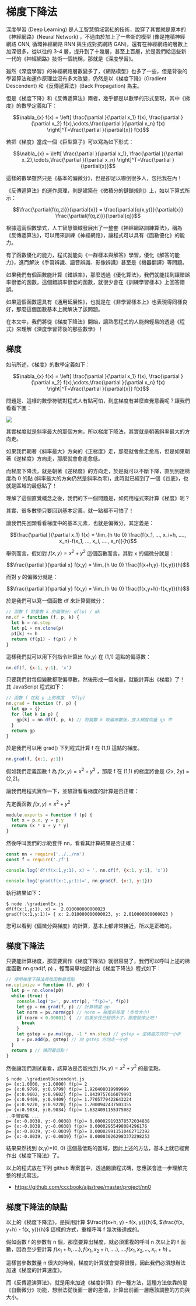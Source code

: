 # 梯度下降法

深度學習 (Deep Learning) 是人工智慧領域當紅的技術，說穿了其實就是原本的《神經網路》(Neural Network) ，不過由於加上了一些新的模型 (像是捲積神經網路 CNN, 循環神經網路 RNN 與生成對抗網路 GAN)，還有在神經網路的層數上加深很多，從以往的 3-4 層，提升到了十幾層，甚至上百層，於是我們給這些新一代的《神經網路》技術一個統稱，那就是《深度學習》。

雖然《深度學習》的神經網路層數變多了，《網路模型》也多了一些，但是背後的學習算法和運作原理並沒有多大改變，仍然是以《梯度下降》(Gradient Descendent) 和《反傳遞算法》(Back Propagation) 為主。

但是《梯度下降》和《反傳遞算法》兩者，幾乎都是以數學的形式呈現，其中《梯度》的數學定義如下：

```math
\nabla_{x} f(x) = \left[ \frac{\partial }{\partial x_1} f(x), \frac{\partial }{\partial x_2} f(x),\cdots,\frac{\partial }{\partial x_n} f(x) \right]^T=\frac{\partial }{\partial{x}} f(x)
```

若把《梯度》當成一個《巨型算子》可以寫為如下形式：

```math
\nabla_{x} = \left[ \frac{\partial }{\partial x_1}, \frac{\partial }{\partial x_2},\cdots,\frac{\partial }{\partial x_n} \right]^T=\frac{\partial }{\partial{x}}
```

這樣的數學雖然只是《基本的偏微分》，但是卻足以嚇倒很多人，包括我在內！

《反傳遞算法》的運作原理，則是建築在《微積分的鏈鎖規則》上，如以下算式所示：

```math
\frac{\partial{f(q,z)}}{\partial{x}} = \frac{\partial{q(x,y)}}{\partial{x}} \frac{\partial{f(q,z)}}{\partial{q}}
```

根據這兩個數學式，人工智慧領域發展出了一整套《神經網路訓練算法》，稱為《反傳遞算法》，可以用來訓練《神經網路》，讓程式可以具有《函數優化》的能力。

有了函數優化的能力，程式就能向《一群樣本與解答》學習，優化《解答的能力》，進而解決《手寫辨識、語音辨識、影像辨識》甚至是《機器翻譯》等問題。

如果我們有個函數能計算《錯誤率》，那麼透過《優化算法》，我們就能找到讓錯誤率很低的函數，這個錯誤率很低的函數，就很少會在《訓練學習樣本》上回答錯誤。

如果這個函數還具有《通用延展性》，也就是在《非學習樣本上》也表現得同樣良好，那麼這個函數基本上就解決了該問題。

在本文中，我們將從《梯度下降法》開始，讓熟悉程式的人能夠輕易的透過《程式》來理解《深度學習背後的那些數學》！

## 梯度

如前所述，《梯度》的數學定義如下：

```math
\nabla_{x} f(x) = \left[ \frac{\partial }{\partial x_1} f(x), \frac{\partial }{\partial x_2} f(x),\cdots,\frac{\partial }{\partial x_n} f(x) \right]^T=\frac{\partial }{\partial{x}} f(x)
```

問題是、這樣的數學符號對程式人有點可怕，到底梯度有甚麼直覺意義呢？讓我們看看下圖：

![](https://cccbook.github.io/algjs/docs/img/Gradient.jpg)


其實梯度就是斜率最大的那個方向，所以梯度下降法，其實就是朝著斜率最大的方向走。

如果我們朝著《斜率最大》方向的《正梯度》走，那麼就會愈走愈高，但是如果朝著《逆梯度》方向走，那麼就會愈走愈低。

而梯度下降法，就是朝著《逆梯度》的方向走，於是就可以不斷下降，直到到達梯度為 0 的點 (斜率最大的方向仍然是斜率為零)，此時就已經到了一個《谷底》，也就是區域的最低點了！

理解了這個直覺概念之後，我們的下一個問題是，如何用程式來計算《梯度》呢？

其實、很多數學只要回到基本定義，就一點都不可怕了！

讓我們先回頭看看梯度中的基本元素，也就是偏微分，其定義是：

```math
\frac{\partial }{\partial x_1} f(x) = \lim_{h \to 0} \frac{f(x_1, ..., x_i+h, ...., x_n)-f(x_1, ..., x_i, ...., x_n)}{h}
```

舉例而言，假如對 $`f(x,y) = x^2+y^2`$  這個函數而言，其對 x 的偏微分就是：

```math
\frac{\partial }{\partial x} f(x,y) = \lim_{h \to 0} \frac{f(x+h,y)-f(x,y)}{h}
```

而對 y 的偏微分就是：

```math
\frac{\partial }{\partial y} f(x,y) = \lim_{h \to 0} \frac{f(x,y+h)-f(x,y)}{h}
```

於是我們可以寫一個函數 df 來計算偏微分：

```js
// 函數 f 對變數 k 的偏微分: df(p) / dk
nn.df = function (f, p, k) {
  let h = nn.step
  let p1 = nn.clone(p)
  p1[k] += h
  return (f(p1) - f(p)) / h
}
```

這樣我們就可以用下列指令計算出 f(x,y) 在 (1,1) 這點的偏導數：

```js
nn.df(f, {x:1, y:1}, 'x')
```

只要我們對每個變數都取偏導數，然後形成一個向量，就能計算出《梯度》了！ 其 JavaScript 程式如下：

```js
// 函數 f 在點 p 上的梯度	∇f(p)
nn.grad = function (f, p) {
  let gp = {}
  for (let k in p) {
    gp[k] = nn.df(f, p, k) // 對變數 k 取偏導數後，放入梯度向量 gp 中
  }
  return gp
}
```

於是我們可以用 grad() 下列程式計算 f 在 (1,1) 這點的梯度。

```js
nn.grad(f, {x:1, y:1})
```

假如我們定義函數 f 為 $`f(x,y) = x^2+y^2`$ ，那麼 f 在 (1,1) 的梯度將會是 (2x, 2y) = (2,2)。

讓我們用程式實作一下，並驗證看看梯度的計算是否正確：

先定義函數 $`f(x,y) = x^2+y^2`$

```js
module.exports = function f (p) {
  let x = p.x, y = p.y
  return (x * x + y * y)
}
```

然後呼叫我們的示範套件 nn，看看其計算結果是否正確：

```js
const nn = require('../../nn')
const f = require('./f')

console.log('df(f(x:1,y:1), x) = ', nn.df(f, {x:1, y:1}, 'x'))

console.log('grad(f(x:1,y:1))=', nn.grad(f, {x:1, y:1}))

```

執行結果如下：

```
$ node .\gradientEx.js
df(f(x:1,y:1), x) =  2.010000000000023
grad(f(x:1,y:1))= { x: 2.010000000000023, y: 2.010000000000023 }
```

您可以看到《偏微分與梯度》的計算，基本上都非常接近，所以是正確的。

## 梯度下降法

只要能計算梯度，那麼要實作《梯度下降法》就很容易了，我們可以呼叫上述的梯度函數 nn.grad(f, p) ，輕而易舉地設計出《梯度下降法》程式如下：

```js
// 使用梯度下降法尋找函數最低點
nn.optimize = function (f, p0) {
  let p = nn.clone(p0)
  while (true) {
    console.log('p=', pv.str(p), 'f(p)=', f(p))
    let gp = nn.grad(f, p) // 計算梯度 gp
    let norm = pv.norm(gp) // norm = 梯度的長度 (步伐大小)
    if (norm < 0.00001) {  // 如果步伐已經很小了，那麼就停止吧！
      break
    }
    let gstep = pv.mul(gp, -1 * nn.step) // gstep = 逆梯度方向的一小步
    p = pv.add(p, gstep) // 向 gstep 方向走一小步
  }
  return p // 傳回最低點！
}


```

然後讓我們測試看看，該算法是否能找到 $`f(x,y) = x^2+y^2`$ 的最低點。

```
$ node .\gradientDescendent.js
p= {x:1.0000, y:1.0000} f(p)= 2
p= {x:0.9799, y:0.9799} f(p)= 1.920408019999999
p= {x:0.9602, y:0.9602} f(p)= 1.8439757616079993
p= {x:0.9409, y:0.9409} f(p)= 1.7705779422643224
p= {x:0.9220, y:0.9220} f(p)= 1.7000942437503355
p= {x:0.9034, y:0.9034} f(p)= 1.6324091155375082
..中間省略 ...
p= {x:-0.0038, y:-0.0038} f(p)= 0.000029193378572034838
p= {x:-0.0038, y:-0.0038} f(p)= 0.00002955498084296176
p= {x:-0.0039, y:-0.0039} f(p)= 0.000029911510462712392
p= {x:-0.0039, y:-0.0039} f(p)= 0.000030262983372298253
```

結果果然找到 (x,y)=(0, 0) 這個最低點的區域，因此上述的方法，基本上就已經實作出《梯度下降法》了。

以上的程式放在下列 github 專案當中，透過閱讀程式碼，您應該會進一步理解完整的程式寫法。

* <https://github.com/cccbook/aijs/tree/master/project/nn0>

## 梯度下降法的缺點

以上的《梯度下降法》，是採用計算 $`\frac{f(x+h, y) - f(x, y)}{h}`$, $`\frac{f(x, y+h) - f(x, y)}{h}`$ 這樣的方式，重複呼叫 f 幾次後達成的。

假如函數 f 的參數有 n 個，那麼要算出梯度，就必須重複的呼叫 n 次以上的 f 函數，因為至少要計算 $`f(x_1+h, ....), f(x_1, x_2+h, ....), .... f(x_1, x_2, ..., x_n+h)`$ 。

這樣當參數數量 n 很大的時候，梯度的計算就會變得很慢，因此我們必須想辦法加速《梯度的計算速度》。

而《反傳遞演算法》，就是用來加速《梯度計算》的一種方法，這種方法依靠的是《自動微分》功能，想辦法從後面一層的差值，計算出前面一層應該調整的方向與大小。